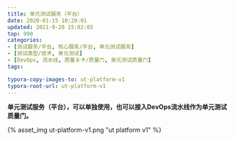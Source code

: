```yaml
---
title: 单元测试服务（平台）
date: 2020-01-15 10:20:01
updated: 2021-9-20 15:02:05
top: 990
categories: 
- [测试服务/平台, 核心服务/平台, 单元测试服务]
- [测试类型/技术, 单元测试]
- [DevOps, 流水线, 质量关卡/质量门, 单元测试质量门]
tags:

typora-copy-images-to: ut-platform-v1
typora-root-url: ut-platform-v1
---
```


**单元测试服务（平台），可以单独使用，也可以接入DevOps流水线作为单元测试质量门。**

{% asset_img ut-platform-v1.png "ut platform v1" %}